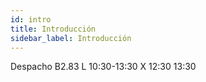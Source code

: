 ```yaml
---
id: intro
title: Introducción
sidebar_label: Introducción
---
```


Despacho B2.83
L 10:30-13:30
X 12:30 13:30